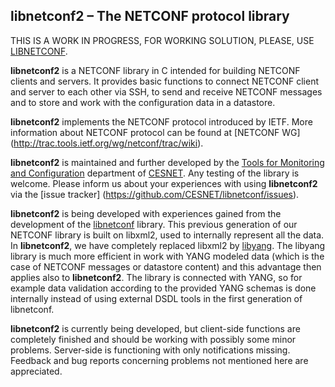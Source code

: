 ## libnetconf2 – The NETCONF protocol library

THIS IS A WORK IN PROGRESS, FOR WORKING SOLUTION, PLEASE, USE [LIBNETCONF](https://github.com/CESNET/libnetconf).

**libnetconf2** is a NETCONF library in C intended for building NETCONF clients
and servers. It provides basic functions to connect NETCONF client and server
to each other via SSH, to send and receive NETCONF messages and to store and
work with the configuration data in a datastore.

**libnetconf2** implements the NETCONF protocol introduced by IETF. More
information about NETCONF protocol can be found at [NETCONF WG]
(http://trac.tools.ietf.org/wg/netconf/trac/wiki).

**libnetconf2** is maintained and further developed by the [Tools for
Monitoring and Configuration](https://www.liberouter.org/) department of
[CESNET](http://www.ces.net/). Any testing of the library is welcome. Please
inform us about your experiences with using **libnetconf2** via the [issue tracker]
(https://github.com/CESNET/libnetconf/issues).

**libnetconf2** is being developed with experiences gained from the development of
the [libnetconf](https://github.com/CESNET/libnetconf) library. This previous generation
of our NETCONF library is built on libxml2, used to internally represent all the data.
In **libnetconf2**, we have completely replaced libxml2 by [libyang](https://github.com/CESNET/libyang).
The libyang library is much more efficient in work with YANG modeled data (which is the case of
NETCONF messages or datastore content) and this advantage then applies also to **libnetconf2**.
The library is connected with YANG, so for example data validation according to the provided YANG
schemas is done internally instead of using external DSDL tools in the first generation of libnetconf.

**libnetconf2** is currently being developed, but client-side functions are completely finished
and should be working with possibly some minor problems. Server-side is functioning with only
notifications missing. Feedback and bug reports concerning problems not mentioned here are appreciated.
